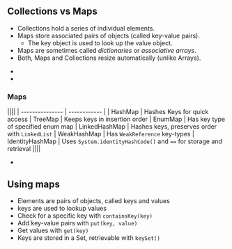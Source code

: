 ## Collections vs Maps
* Collections hold a series of individual elements.  
* Maps store associated pairs of objects (called key-value pairs).
  * The key object is used to look up the value object.
* Maps are sometimes called _dictionaries_ or _associative arrays_.
* Both, Maps and Collections resize automatically (unlike Arrays).



-
-
### Maps
||||
| --------------- | ------------ |
| HashMap         | Hashes Keys for quick access
| TreeMap         | Keeps keys in insertion order
| EnumMap         | Has key type of specified enum map
| LinkedHashMap   | Hashes keys, preserves order with `LinkedList`
| WeakHashMap     | Has `WeakReference` key-types
| IdentityHashMap | Uses `System.identityHashCode()` and `==` for storage and retrieval
||||


-
## Using maps

- Elements are pairs of objects, called keys and values
- keys are used to lookup values
- Check for a specific key with `containsKey(key)`
- Add key-value pairs with `put(key, value)`
- Get values with `get(key)`
- Keys are stored in a Set, retrievable with `keySet()`
